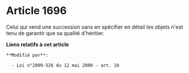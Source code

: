 # Article 1696

Celui qui vend une succession sans en spécifier en détail les objets n'est tenu de garantir que sa qualité d'héritier.

**Liens relatifs à cet article**

	**Modifié par**:

	  - Loi n°2009-526 du 12 mai 2009 - art. 10
